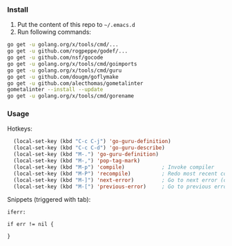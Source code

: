 ### Install

1. Put the content of this repo to `~/.emacs.d`
1. Run following commands:
  ```bash
  go get -u golang.org/x/tools/cmd/...
  go get -u github.com/rogpeppe/godef/...
  go get -u github.com/nsf/gocode
  go get -u golang.org/x/tools/cmd/goimports
  go get -u golang.org/x/tools/cmd/guru
  go get -u github.com/dougm/goflymake
  go get -u github.com/alecthomas/gometalinter
  gometalinter --install --update
  go get -u golang.org/x/tools/cmd/gorename
  ```

### Usage

Hotkeys:
```lisp
  (local-set-key (kbd "C-c C-j") 'go-guru-definition)
  (local-set-key (kbd "C-c C-d") 'go-guru-describe)
  (local-set-key (kbd "M-.") 'go-guru-definition)
  (local-set-key (kbd "M-,") 'pop-tag-mark)
  (local-set-key (kbd "M-p") 'compile)            ; Invoke compiler        
  (local-set-key (kbd "M-P") 'recompile)          ; Redo most recent compile cmd       
  (local-set-key (kbd "M-]") 'next-error)         ; Go to next error (or msg)       
  (local-set-key (kbd "M-[") 'previous-error)     ; Go to previous error or msg   
```

Snippets (triggered with tab):
```text
iferr:

if err != nil {

}
```
